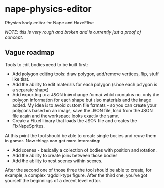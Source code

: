 nape-physics-editor
===================

Physics body editor for Nape and HaxeFlixel

*NOTE: this is very rough and broken and is currently just a proof of concept.*

Vague roadmap
-----

Tools to edit bodies need to be built first:

- Add polygon editing tools: draw polygon, add/remove vertices, flip, stuff like that.
- Add the ability to edit materials for each polygon (since each polygon is a separate shape)
- Add exporting to a JSON interchange format which contains not only the polygon information for each shape but also materials and the image added. My idea is to avoid custom file formats - so you can create your polygons based on an image, save the JSON file, load from the JSON file again and the workspace looks exactly the same.
- Create a Flixel library that loads the JSON file and creates the FlxNapeSprites.

At this point the tool should be able to create single bodies and reuse them in games. Now things can get more interesting:

- Add scenes - basically a collection of bodies with position and rotation.
- Add the ability to create joins between those bodies
- Add the ability to nest scenes within scenes.

After the second one of those three the tool should be able to create, for example, a complex ragdoll-type figure. After the third one, you've got yourself the beginnings of a decent level editor.

